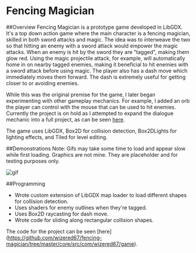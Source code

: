 # Fencing Magician
##Overview
Fencing Magician is a prototype game developed in LibGDX. It's a top down action game where the main character is a fencing magician, skilled in both sword attacks and magic. The idea was to interweave the two so that hitting an enemy with a sword attack would empower the magic attacks. When an enemy is hit by the sword they are "tagged", making them glow red. Using the magic projectile attack, for example, will automatically home in on nearby tagged enemies, making it beneficial to hit enemies with a sword attack before using magic. The player also has a dash move which immediately moves them forward. The dash is extremely useful for getting closer to or avoiding enemies. 

While this was the original premise for the game, I later began experimenting with other gameplay mechanics. For example, I added an orb the player can control with the mouse that can be used to hit enemies. Currently the project is on hold as I attempted to expand the dialogue mechanic into a full project, as can be seen [here](https://github.com/wizered67/ProjectVisualNovel). 

The game uses LibGDX, Box2D for collision detection, Box2DLights for lighting effects, and Tiled for level editing.


##Demonstrations
Note: Gifs may take some time to load and appear slow while first loading. Graphics are not mine. They are placeholder and for testing purposes only.

![gif](fencingMagicianDashLegacy.gif)

##Programming
* Wrote custom extension of LibGDX map loader to load different shapes for collision detection.
* Uses shaders for enemy outlines when they're tagged.
* Uses Box2D raycasting for dash move.
* Wrote code for sliding along rectangular collision shapes.

The code for the project can be seen [here] (https://github.com/wizered67/fencing-magician/tree/master/core/src/com/wizered67/game).
